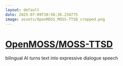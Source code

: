 ```yaml
---
layout: default
date: 2025-07-09T10:56:36.234775
image: assets/OpenMOSS_MOSS-TTSD_cropped.png
---
```


# [OpenMOSS/MOSS-TTSD](https://github.com/OpenMOSS/MOSS-TTSD)

bilingual AI turns text into expressive dialogue speech
